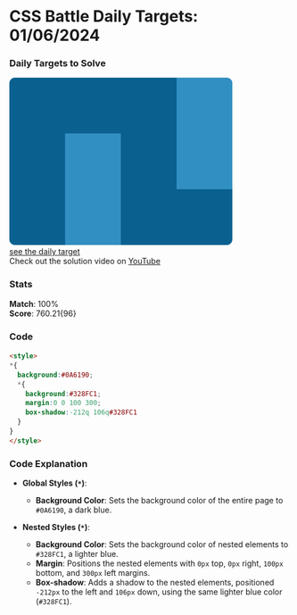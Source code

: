 # CSS Battle Daily Targets: 01/06/2024

### Daily Targets to Solve

![picture of daily target](./images/01.png)  
[see the daily target](https://cssbattle.dev/play/WHP6v0Ps28FT28JnygJt)  
Check out the solution video on [YouTube](https://www.youtube.com/watch?v=SXNuZtmyXGQ)

### Stats

**Match**: 100%  
**Score**: 760.21{96}

### Code

```html
<style>
*{
  background:#0A6190;
  *{
    background:#328FC1;
    margin:0 0 100 300;
    box-shadow:-212q 106q#328FC1
  }
}
</style>
```

### Code Explanation

- **Global Styles (`*`)**:
  - **Background Color**: Sets the background color of the entire page to `#0A6190`, a dark blue.

- **Nested Styles (`*`)**:
  - **Background Color**: Sets the background color of nested elements to `#328FC1`, a lighter blue.
  - **Margin**: Positions the nested elements with `0px` top, `0px` right, `100px` bottom, and `300px` left margins.
  - **Box-shadow**: Adds a shadow to the nested elements, positioned `-212px` to the left and `106px` down, using the same lighter blue color (`#328FC1`).